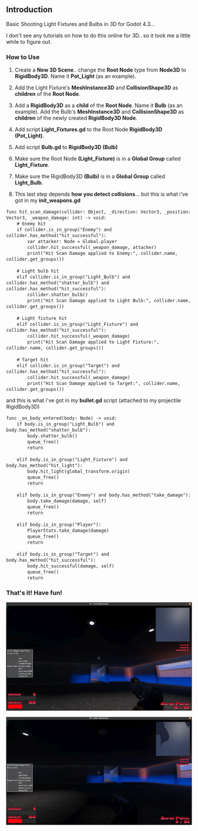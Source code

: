 ## Introduction

Basic Shooting Light Fixtures and Bulbs in 3D for Godot 4.3...

I don't see any tutorials on how to do this online for 3D.. so it took me a little while to figure out.

### How to Use

1. Create a **New 3D Scene**.. change the **Root Node** type from **Node3D** to **RigidBody3D**. Name it **Pot_Light** (as an example).

2. Add the Light Fixture's **MeshInstance3D** and **CollisionShape3D** as **children** of the **Root Node**.

3. Add a **RigidBody3D** as a **child** of the **Root Node**. Name it **Bulb** (as an example). Add the Bulb's **MeshInstance3D** and **CollisionShape3D** as **children** of the newly created **RigidBody3D Node**.

4. Add script **Light_Fixtures.gd** to the Root Node **RigidBody3D (Pot_Light)**.
 
5. Add script **Bulb.gd** to **RigidBody3D (Bulb)**

6. Make sure the Root Node **(Light_Fixture)** is in a **Global Group** called **Light_Fixture**.

7. Make sure the RigidBody3D **(Bulb)** is in a **Global Group** called **Light_Bulb**.

8. This last step depends **how you detect collisions**... but this is what i've got in my **init_weapons.gd**

```
func hit_scan_damage(collider: Object, _direction: Vector3, _position: Vector3, _weapon_damage: int) -> void:
	# Enemy hit
	if collider.is_in_group("Enemy") and collider.has_method("hit_successful"):
		var attacker: Node = Global.player
		collider.hit_successful(_weapon_damage, attacker)
		print("Hit Scan Damage applied to Enemy:", collider.name, collider.get_groups())

	# Light bulb hit
	elif collider.is_in_group("Light_Bulb") and collider.has_method("shatter_bulb") and collider.has_method("hit_successful"):
		collider.shatter_bulb()
		print("Hit Scan Damage applied to Light Bulb:", collider.name, collider.get_groups())

	# Light fixture hit
	elif collider.is_in_group("Light_Fixture") and collider.has_method("hit_successful"):
		collider.hit_successful(_weapon_damage)
		print("Hit Scan Damage applied to Light Fixture:", collider.name, collider.get_groups())

	# Target hit
	elif collider.is_in_group("Target") and collider.has_method("hit_successful"):
		collider.hit_successful(_weapon_damage)
		print("Hit Scan Damage applied to Target:", collider.name, collider.get_groups())
```


and this is what i've got in my **bullet.gd** script (attached to my projectile RigidBody3D)

```
func _on_body_entered(body: Node) -> void:
	if body.is_in_group("Light_Bulb") and body.has_method("shatter_bulb"):
		body.shatter_bulb()
		queue_free()
		return

	elif body.is_in_group("Light_Fixture") and body.has_method("hit_light"):
		body.hit_light(global_transform.origin)
		queue_free()
		return

	elif body.is_in_group("Enemy") and body.has_method("take_damage"):
		body.take_damage(damage, self)
		queue_free()
		return

	elif body.is_in_group("Player"):
		PlayerStats.take_damage(damage)
		queue_free()
		return

	elif body.is_in_group("Target") and body.has_method("hit_successful"):
		body.hit_successful(damage, self)
		queue_free()
		return

```

### That's it! Have fun!

![Alt text](https://github.com/mikecabral/Godot_4/blob/main/Shoot_Lights_3D/thumbnail.png)

![Alt text](https://github.com/mikecabral/Godot_4/blob/main/Shoot_Lights_3D/thumbnail2.png)
